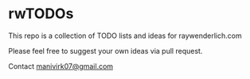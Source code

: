 # rwTODOs

This repo is a collection of TODO lists and ideas for raywenderlich.com

Please feel free to suggest your own ideas via pull request.

Contact manivirk07@gmail.com
